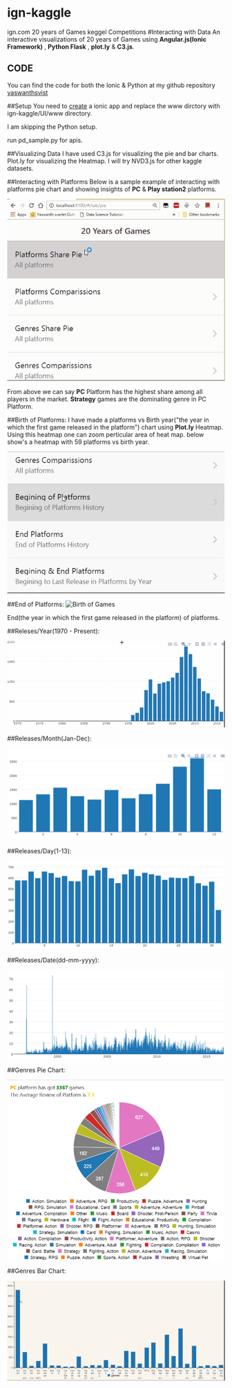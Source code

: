 # ign-kaggle
ign.com 20 years of Games keggel Competitions
#Interacting with Data
An interactive visualizations of 20 years of Games using **Angular.js(Ionic Framework)** , **Python Flask** , **plot.ly** & **C3.js**.
## CODE
You can find the code for both the Ionic & Python at my github repository [yaswanthsvist](https://github.com/yaswanthsvist/ign-kaggle)

##Setup
You need to [create](https://ionicframework.com/getting-started/) a ionic app and replace the www dirctory with ign-kaggle/UI/www directory.


I am skipping the Python setup.

run pd_sample.py for apis.

##Visualizing Data
I have used C3.js for visualizing the pie and bar charts.
Plot.ly for visualizing the Heatmap.
I will try NVD3.js for other kaggle datasets. 

##Interacting with Platforms
Below is a sample example of interacting with platforms pie chart and showing insights of **PC** & **Play station2**  platforms.

![superset-explore-slice](https://raw.githubusercontent.com/yaswanthsvist/ign-kaggle/master/kernel/gifs/platformOptimized.gif)

From above we can say **PC** Platform has the highest share among all players in the market.
**Strategy** games are the dominating genre in PC Platform.

##Birth of Platforms:
I have made a  platforms vs Birth year("the year in which the first game released in the platform") chart using **Plot.ly** Heatmap.
Using this heatmap one can zoom perticular area of heat map.
below show's a heatmap with 59 platforms vs birth year.

![Birth of Games](https://raw.githubusercontent.com/yaswanthsvist/ign-kaggle/master/kernel/gifs/birth.gif)

##End of Platforms:
![Birth of Games](https://raw.githubusercontent.com/yaswanthsvist/ign-kaggle/master/kernel/gifs/endOfPlatforms.gif)

End(the year  in which the first game released in the platform) of platforms.

##Releses/Year(1970 - Present):

![Birth of Games](https://raw.githubusercontent.com/yaswanthsvist/ign-kaggle/master/kernel/gifs/releasesPerYear.gif)

##Releases/Month(Jan-Dec):

![Birth of Games](https://raw.githubusercontent.com/yaswanthsvist/ign-kaggle/master/kernel/gifs/releasesPerMonth.gif)

##Releases/Day(1-13):

![Birth of Games](https://raw.githubusercontent.com/yaswanthsvist/ign-kaggle/master/kernel/gifs/releasesPerDay.gif)

##Releases/Date(dd-mm-yyyy):

![Birth of Games](https://raw.githubusercontent.com/yaswanthsvist/ign-kaggle/master/kernel/gifs/releasesPerDate.gif)

##Genres Pie Chart:

![Birth of Games](https://raw.githubusercontent.com/yaswanthsvist/ign-kaggle/master/kernel/gifs/genersPie.PNG)

##Genres Bar Chart:

![Birth of Games](https://raw.githubusercontent.com/yaswanthsvist/ign-kaggle/master/kernel/gifs/GenersBar1.gif)
